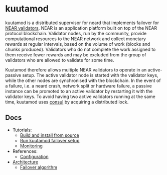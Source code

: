 # kuutamod

kuutamod is a distributed supervisor for neard that implements failover for
[NEAR validators](https://near.org/validators/). NEAR is an application
platform built on top of the NEAR protocol blockchain. Validator nodes, run by
the community, provide computational resources to the NEAR network and collect
monetary rewards at regular intervals, based on the volume of work (blocks and chunks
produced). Validators who do not complete the work assigned to them receive
fewer rewards and may be excluded from the group of validators who are allowed
to validate for some time.

Kuutamod therefore allows multiple NEAR validators to operate in an
active-passive setup. The active validator node is started with the validator
keys, while the other nodes are synchronised with the blockchain. In the event
of a failure, i.e. a  neard crash, network split or hardware failure, a passive
instance can be promoted to an active validator by restarting it with the
validator keys. To avoid having two active validators running at the same time,
kuutamod uses [consul](https://www.consul.io/) by acquiring a distributed lock.

## Docs

- Tutorials:
  - [Build and install from source](docs/build.md)
  - [Run kuutamod failover setup](docs/run.md)
  - [Monitoring](docs/monitoring.md)
- References:
  - [Configuration](docs/configuration.md)
- [Architecture](docs/architecture.md)
  - [Failover algorithm](docs/failover-algorithm.md)
